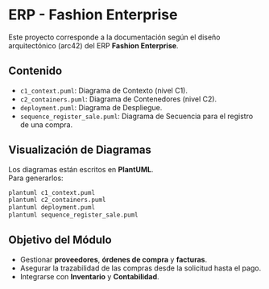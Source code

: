 # ERP - Fashion Enterprise

Este proyecto corresponde a la documentación según el diseño arquitectónico (arc42) del ERP **Fashion Enterprise**.

## Contenido

- `c1_context.puml`: Diagrama de Contexto (nivel C1).
- `c2_containers.puml`: Diagrama de Contenedores (nivel C2).
- `deployment.puml`: Diagrama de Despliegue.
- `sequence_register_sale.puml`: Diagrama de Secuencia para el registro de una compra.

## Visualización de Diagramas

Los diagramas están escritos en **PlantUML**.  
Para generarlos:

```bash
plantuml c1_context.puml
plantuml c2_containers.puml
plantuml deployment.puml
plantuml sequence_register_sale.puml
```

## Objetivo del Módulo

- Gestionar **proveedores**, **órdenes de compra** y **facturas**.  
- Asegurar la trazabilidad de las compras desde la solicitud hasta el pago.  
- Integrarse con **Inventario** y **Contabilidad**.
